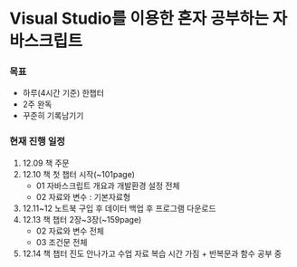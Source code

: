# Visual Studio를 이용한 혼자 공부하는 자바스크립트 

### 목표
- 하루(4시간 기준) 한챕터
- 2주 완독
- 꾸준히 기록남기기


### 현재 진행 일정
1. 12.09 책 주문
2. 12.10 책 첫 챕터 시작(~101page)
    - 01 자바스크립트 개요과 개발환경 설정 전체
    - 02 자료와 변수 : 기본자료형
3. 12.11~12 노트북 구입 후 데이터 백업 후 프로그램 다운로드
4. 12.13 책 챕터 2장~3장(~159page)
    - 02 자료와 변수 전체
    - 03 조건문 전체 
5. 12.14 책 챕터 진도 안나가고 수업 자료 복습 시간 가짐 + 반복문과 함수 공부 중    

